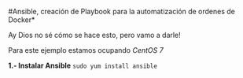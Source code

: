 #Ansible, creación de Playbook para la automatización de ordenes de Docker*

Ay Dios no sé cómo se hace esto, pero vamo a darle!

 Para este ejemplo estamos ocupando *CentOS 7*

 **1.- Instalar Ansible**
 	`sudo yum install ansible`
 	
